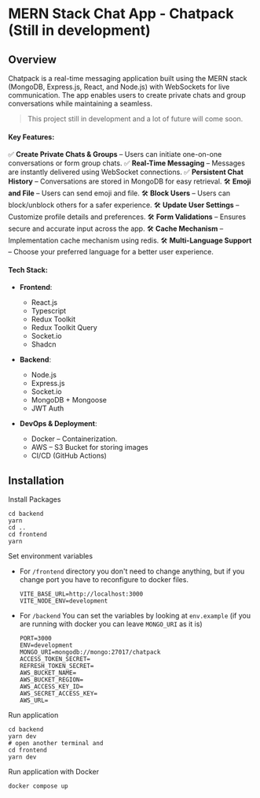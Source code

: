 # MERN Stack Chat App - Chatpack (Still in development)


## Overview

Chatpack is a real-time messaging application built using the MERN stack (MongoDB, Express.js, React, and Node.js) with WebSockets for live communication. The app enables users to create private chats and group conversations while maintaining a seamless.

> This project still in development and a lot of future will come soon.
#### Key Features:

✅ **Create Private Chats & Groups** – Users can initiate one-on-one conversations or form group chats.
✅ **Real-Time Messaging** – Messages are instantly delivered using WebSocket connections.
✅ **Persistent Chat History** – Conversations are stored in MongoDB for easy retrieval.
🛠️ **Emoji and File** – Users can send emoji and file.
🛠️ **Block Users** – Users can block/unblock others for a safer experience.
🛠️ **Update User Settings** – Customize profile details and preferences.
🛠️ **Form Validations** – Ensures secure and accurate input across the app.
🛠️ **Cache Mechanism** – Implementation cache mechanism using redis.
🛠️ **Multi-Language Support** – Choose your preferred language for a better user experience.

#### Tech Stack:

- **Frontend**:
     
    - React.js
    - Typescript
    - Redux Toolkit
    - Redux Toolkit Query
    - Socket\.io
    - Shadcn

- **Backend**:
     
    - Node.js
    - Express.js
    - Socket\.io
    - MongoDB + Mongoose
    - JWT Auth

- **DevOps & Deployment**:
    - Docker – Containerization.
    - AWS – S3 Bucket for storing images 
    - CI/CD (GitHub Actions) 


## Installation

Install Packages
```shell
cd backend
yarn
cd ..
cd frontend
yarn
```
Set environment variables

- For `/frontend` directory you don't need to change anything, but if you change port you have to reconfigure to docker files.

    ```basic
    VITE_BASE_URL=http://localhost:3000
    VITE_NODE_ENV=development
    ```

- For `/backend` You can set the variables by looking at `env.example` (if you are running with docker you can leave `MONGO_URI` as it is)

    ```basic
    PORT=3000
    ENV=development
    MONGO_URI=mongodb://mongo:27017/chatpack
    ACCESS_TOKEN_SECRET=
    REFRESH_TOKEN_SECRET=
    AWS_BUCKET_NAME=
    AWS_BUCKET_REGION=
    AWS_ACCESS_KEY_ID=
    AWS_SECRET_ACCESS_KEY=
    AWS_URL=
    ```

Run application

```shell
cd backend
yarn dev
# open another terminal and
cd frontend
yarn dev
```

Run application with Docker

```shell
docker compose up
```
